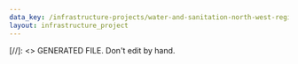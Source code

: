 ```yaml
---
data_key: /infrastructure-projects/water-and-sanitation-north-west-region
layout: infrastructure_project
---
```

[//]: <> GENERATED FILE. Don't edit by hand.